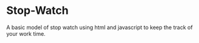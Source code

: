 # Stop-Watch
A basic model of stop watch using html and javascript to keep the track of your work time.
